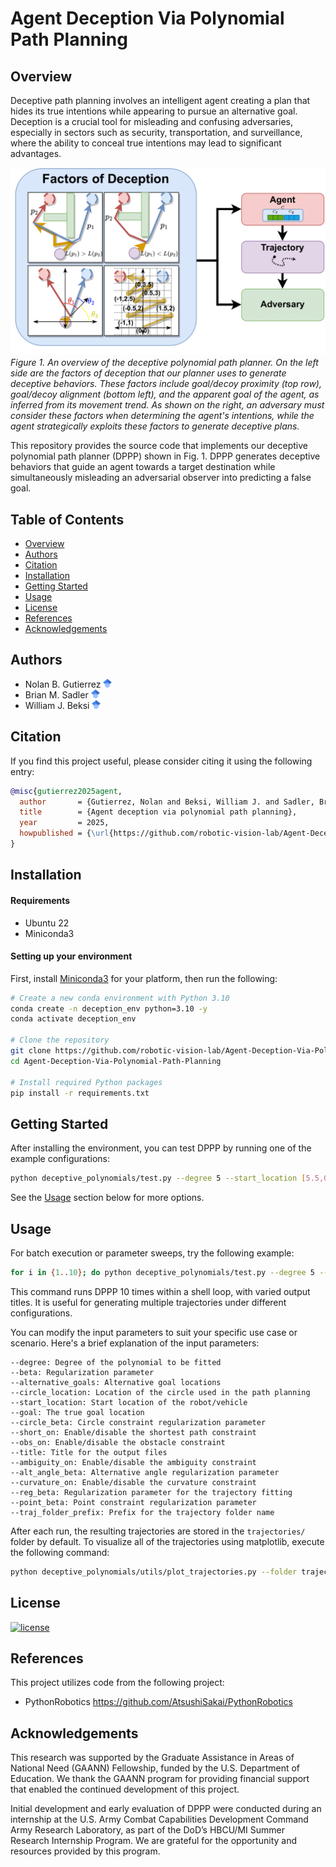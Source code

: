# Agent Deception Via Polynomial Path Planning
 
## Overview
Deceptive path planning involves an intelligent agent creating a plan that hides
its true intentions while appearing to pursue an alternative goal.
Deception is a crucial tool for misleading and confusing adversaries, especially
in sectors such as security, transportation, and surveillance, where the ability
to conceal true intentions may lead to significant advantages.  
 
![alt text 1](docs/overview_figure/overview_deception.png) 
*Figure 1. An overview of the deceptive polynomial path planner. On
the left side are the factors of deception that our planner uses to generate
deceptive behaviors. These factors include goal/decoy proximity (top
row), goal/decoy alignment (bottom left), and the
apparent goal of the agent, as inferred from its movement trend. As shown on the
right,  an adversary must consider these factors when determining the agent's
intentions, while the agent strategically exploits these factors to generate deceptive plans.*

This repository provides the source code that implements our deceptive
polynomial path planner (DPPP) shown in Fig. 1. DPPP generates deceptive
behaviors that guide an agent towards a target destination while
simultaneously
misleading an adversarial observer into predicting a false goal. 

## Table of Contents
- [Overview](#overview)
- [Authors](#authors)
- [Citation](#citation)
- [Installation](#installation)
- [Getting Started](#getting-started)
- [Usage](#usage)
- [License](#license)
- [References](#references)
- [Acknowledgements](#acknowledgements)

## Authors

- Nolan B. Gutierrez [<img src="./docs/google_scholar_logo/google_scholar_logo.svg" width=14px>](https://scholar.google.com/citations?user=2KSNiPQAAAAJ&hl=en)
- Brian M. Sadler [<img src="./docs/google_scholar_logo/google_scholar_logo.svg" width=14px>](https://scholar.google.com/citations?user=s9eCQn4AAAAJ&hl=en)
- William J. Beksi [<img src="./docs/google_scholar_logo/google_scholar_logo.svg" width=14px>](https://scholar.google.com/citations?user=lU2Z7MMAAAAJ&hl=en)

## Citation

If you find this project useful, please consider citing it using the following entry:

```bibtex
@misc{gutierrez2025agent,
  author       = {Gutierrez, Nolan and Beksi, William J. and Sadler, Brian M.},
  title        = {Agent deception via polynomial path planning},
  year         = 2025,
  howpublished = {\url{https://github.com/robotic-vision-lab/Agent-Deception-Via-Polynomial-Path-Planning.git}},
}
```

## Installation

#### Requirements

- Ubuntu 22
- Miniconda3

#### Setting up your environment

First, install [Miniconda3](https://docs.conda.io/en/latest/miniconda.html) for
your platform, then run the following:


```bash
# Create a new conda environment with Python 3.10
conda create -n deception_env python=3.10 -y
conda activate deception_env

# Clone the repository
git clone https://github.com/robotic-vision-lab/Agent-Deception-Via-Polynomial-Path-Planning.git
cd Agent-Deception-Via-Polynomial-Path-Planning

# Install required Python packages
pip install -r requirements.txt
```
## Getting Started 
After installing the environment, you can test DPPP by running one of the example configurations:

```bash
python deceptive_polynomials/test.py --degree 5 --start_location [5.5,0] --goal [1.5,9.5] --alternative_goals "[[9.5,9.5]]" --short_on --ambiguity_on --reg_beta 100000 --curvature_on --beta 100 --reg_on --alt_angle_beta 1000
```

See the  [Usage](#usage) section below for more options.

## Usage
For batch execution or parameter sweeps, try the following example:




```bash
for i in {1..10}; do python deceptive_polynomials/test.py --degree 5 --beta 0  --alternative_goals "[[9.5,9.5]]"  --circle_location "(7,-8)" --start_location [5.5,1.5] --goal [1.5,9.5] --circle_beta 100   --short_on --obs_on  --title "Exg_Align_Coeff_Dist_Smooth_\$i"  --ambiguity_on --alt_angle_beta 1000  --curvature_on  --reg_beta 100000 ; done
```
This command runs DPPP 10 times within a shell loop, with varied output titles. It is useful for generating multiple trajectories under different configurations.

You can modify the input parameters to suit your specific use case or scenario. Here's a brief explanation of the input parameters:
```
--degree: Degree of the polynomial to be fitted
--beta: Regularization parameter
--alternative_goals: Alternative goal locations
--circle_location: Location of the circle used in the path planning
--start_location: Start location of the robot/vehicle
--goal: The true goal location
--circle_beta: Circle constraint regularization parameter
--short_on: Enable/disable the shortest path constraint
--obs_on: Enable/disable the obstacle constraint
--title: Title for the output files
--ambiguity_on: Enable/disable the ambiguity constraint
--alt_angle_beta: Alternative angle regularization parameter
--curvature_on: Enable/disable the curvature constraint
--reg_beta: Regularization parameter for the trajectory fitting
--point_beta: Point constraint regularization parameter
--traj_folder_prefix: Prefix for the trajectory folder name
```

After each run, the resulting trajectories are stored in the
`trajectories/` folder by default. To visualize all of the trajectories using matplotlib,
execute the following command:
```bash
python deceptive_polynomials/utils/plot_trajectories.py --folder trajectories
``` 

## License


[![license](https://img.shields.io/github/license/mashape/apistatus.svg?maxAge=2592000)](https://github.com/robotic-vision-lab/Agent-Deception-Via-Polynomial-Path-Planning/blob/main/LICENSE)

## References

This project utilizes code from the following project:  

* PythonRobotics    https://github.com/AtsushiSakai/PythonRobotics

## Acknowledgements

This research was supported by the Graduate Assistance in Areas of National Need (GAANN) Fellowship, funded by the U.S. Department of Education. We thank the GAANN program for providing financial support that enabled the continued development of this project.

Initial development and early evaluation of DPPP were conducted during an internship at the U.S. Army Combat Capabilities Development Command Army Research Laboratory, as part of the DoD’s HBCU/MI Summer Research Internship Program. We are grateful for the opportunity and resources provided by this program.


